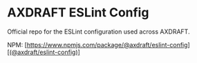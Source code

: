 # AXDRAFT ESLint Config

Official repo for the ESLint configuration used across AXDRAFT.

NPM: [https://www.npmjs.com/package/@axdraft/eslint-config][(@axdraft/eslint-config)]
